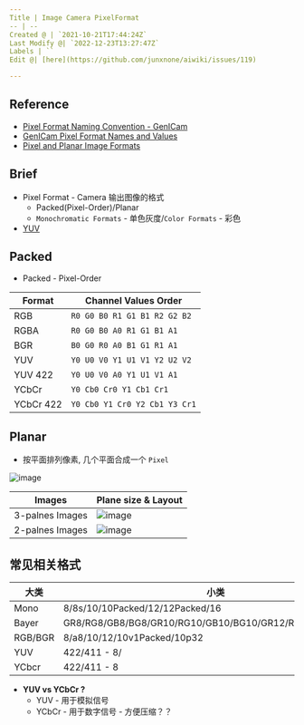 ```yaml
---
Title | Image Camera PixelFormat
-- | --
Created @ | `2021-10-21T17:44:24Z`
Last Modify @| `2022-12-23T13:27:47Z`
Labels | ``
Edit @| [here](https://github.com/junxnone/aiwiki/issues/119)

---
```

## Reference
- [Pixel Format Naming Convention - GenICam](https://www.emva.org/wp-content/uploads/GenICam_PFNC_2_1.pdf)
- [GenICam Pixel Format Names and Values](https://www.emva.org/wp-content/uploads/GenICamPixelFormatValues.pdf)
- [Pixel and Planar Image Formats](https://www.intel.com/content/www/us/en/develop/documentation/ipp-dev-reference/top/volume-2-image-processing/image-color-conversion/pixel-and-planar-image-formats.html)


## Brief
- Pixel Format - Camera 输出图像的格式
  - Packed(Pixel-Order)/Planar
  - `Monochromatic Formats` - 单色灰度/`Color Formats` - 彩色
- [YUV](/YUV)


## Packed
- Packed - Pixel-Order

Format | Channel Values Order
-- | --
RGB | `R0 G0 B0 R1 G1 B1 R2 G2 B2`
RGBA | `R0 G0 B0 A0 R1 G1 B1 A1`
BGR | `B0 G0 R0 A0 B1 G1 R1 A1`
YUV | `Y0 U0 V0 Y1 U1 V1 Y2 U2 V2`
YUV 422 | `Y0 U0 V0 A0 Y1 U1 V1 A1`
YCbCr | `Y0 Cb0 Cr0 Y1 Cb1 Cr1`
YCbCr 422 | `Y0 Cb0 Y1 Cr0 Y2 Cb1 Y3 Cr1`


## Planar
- 按平面排列像素, 几个平面合成一个 `Pixel`


![image](https://user-images.githubusercontent.com/2216970/138544801-3eefb0b2-e8a8-4abe-a1df-74a622320b9f.png)


Images | Plane size & Layout
-- | --
3-palnes Images | ![image](https://user-images.githubusercontent.com/2216970/138544560-9817dbeb-6a7d-48c3-a3b7-09c556c96e2e.png)
2-palnes Images | ![image](https://user-images.githubusercontent.com/2216970/138544563-f6750eb4-7b0d-46d5-84b1-c90f1c17c3b6.png)



## 常见相关格式

大类 | 小类
-- | --
Mono | 8/8s/10/10Packed/12/12Packed/16
Bayer | GR8/RG8/GB8/BG8/GR10/RG10/GB10/BG10/GR12/RG12/GB12/BG12
RGB/BGR | 8/a8/10/12/10v1Packed/10p32
YUV | 422/411 - 8/
YCbcr | 422/411 - 8

- **YUV vs YCbCr ?**
  -  YUV - 用于模拟信号
  - YCbCr - 用于数字信号 - 方便压缩？？

